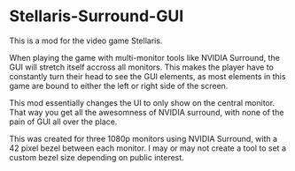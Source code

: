 # Stellaris-Surround-GUI

This is a mod for the video game Stellaris.

When playing the game with multi-monitor tools like NVIDIA Surround, the GUI will stretch itself accross all monitors.
This makes the player have to constantly turn their head to see the GUI elements, as most elements in this game are bound to 
either the left or right side of the screen.

This mod essentially changes the UI to only show on the central monitor. That way you get all the awesomness of NVIDIA surround, with none
of the pain of GUI all over the place. 

This was created for three 1080p monitors using NVIDIA Surround, with a 42 pixel bezel between each monitor. I may or may not create a
tool to set a custom bezel size depending on public interest.
